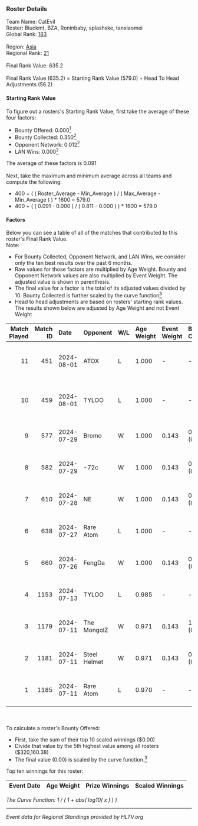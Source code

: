 ### Roster Details<br />
Team Name: CatEvil<br />
Roster: Biuckmt, BZA, Roninbaby, splashske, tanxiaomei<br />
Global Rank: [183](../standings_global_2024_08_14.md)<br />
<br />
Region: [Asia]( ../standings_asia_2024_08_14.md)<br />
Regional Rank: [21]( ../standings_asia_2024_08_14.md)<br />
<br />
Final Rank Value:  635.2<br />
<br />
Final Rank Value (635.2) = Starting Rank Value (579.0) + Head To Head Adjustments (56.2)<br />

#### Starting Rank Value<br />
To figure out a rosters's Starting Rank Value, first take the average of these four factors:<br />
- Bounty Offered: 0.000[<sup>1</sup>](#table2)
- Bounty Collected: 0.350[<sup>2</sup>](#table1)
- Opponent Network: 0.012[<sup>2</sup>](#table1)
- LAN Wins: 0.000[<sup>2</sup>](#table1)

The average of these factors is 0.091<br />
<br />
Next, take the maximum and minimum average across all teams and compute the following:<br />
- 400 + ( ( Roster_Average - Min_Average ) / ( Max_Average - Min_Average ) ) * 1600 = 579.0
- 400 + ( ( 0.091 - 0.000 ) / ( 0.811 - 0.000 ) ) * 1600 = 579.0


#### Factors<br />
Below you can see a table of all of the matches that contributed to this roster's Final Rank Value.<br />
Note:<br />

- For Bounty Collected, Opponent Network, and LAN Wins, we consider only the ten best results over the past 6 months.
- Raw values for those factors are multiplied by Age Weight. Bounty and Opponent Network values are also multiplied by Event Weight. The adjusted value is shown in parenthesis.
- The final value for a factor is the total of its adjusted values divided by 10. Bounty Collected is further scaled by the curve function[<sup>3</sup>](#curveFunction)
- Head to head adjustments are based on rosters' starting rank values. The results shown below are adjusted by Age Weight and not Event Weight
<span id="table1"></span><br />


| Match Played | Match ID | Date       | Opponent     | W/L | Age Weight | Event Weight | Bounty Collected | Opponent Network | LAN Wins  | H2H Adj. | Roster                                         |
| -: | -: | :- | :- | :- | :- | :- | :- | :- | :- | -: | :- |
|           11 |      451 | 2024-08-01 | ATOX         | L   | 1.000      | -            | -                | -                | -         |    -7.65 | Biuckmt, BZA, Roninbaby, splashske, tanxiaomei |
|           10 |      459 | 2024-08-01 | TYLOO        | L   | 1.000      | -            | -                | -                | -         |    -4.90 | Biuckmt, BZA, Roninbaby, splashske, tanxiaomei |
|            9 |      577 | 2024-07-29 | Bromo        | W   | 1.000      | 0.143        | 0.000 (0.000)    | 0.115 (0.016)    | 0 (0.000) |    10.59 | Biuckmt, BZA, lan, Roninbaby, tanxiaomei       |
|            8 |      582 | 2024-07-29 | -72c         | W   | 1.000      | 0.143        | 0.003 (0.000)    | 0.038 (0.005)    | 0 (0.000) |    15.51 | Biuckmt, BZA, lan, Roninbaby, tanxiaomei       |
|            7 |      610 | 2024-07-28 | NE           | W   | 1.000      | 0.143        | 0.000 (0.000)    | 0.000 (0.000)    | 0 (0.000) |     6.93 | Biuckmt, BZA, lan, Roninbaby, tanxiaomei       |
|            6 |      638 | 2024-07-27 | Rare Atom    | L   | 1.000      | -            | -                | -                | -         |    -5.66 | Biuckmt, BZA, lan, Roninbaby, tanxiaomei       |
|            5 |      660 | 2024-07-26 | FengDa       | W   | 1.000      | 0.143        | 0.000 (0.000)    | 0.000 (0.000)    | 0 (0.000) |     7.10 | Biuckmt, BZA, lan, Roninbaby, tanxiaomei       |
|            4 |     1153 | 2024-07-13 | TYLOO        | L   | 0.985      | -            | -                | -                | -         |    -3.89 | Biuckmt, BZA, lan, Roninbaby, tanxiaomei       |
|            3 |     1179 | 2024-07-11 | The MongolZ  | W   | 0.971      | 0.143        | 1.000 (0.139)    | 0.738 (0.102)    | 0 (0.000) |    30.55 | Biuckmt, BZA, lan, Roninbaby, tanxiaomei       |
|            2 |     1181 | 2024-07-11 | Steel Helmet | W   | 0.971      | 0.143        | 0.005 (0.001)    | 0.000 (0.000)    | 0 (0.000) |    13.68 | Biuckmt, BZA, lan, Roninbaby, tanxiaomei       |
|            1 |     1185 | 2024-07-11 | Rare Atom    | L   | 0.970      | -            | -                | -                | -         |    -6.04 | Biuckmt, BZA, lan, Roninbaby, tanxiaomei       |

<br />
<span id="table2"></span><br />
To calculate a roster's Bounty Offered:<br />

- First, take the sum of their top 10 scaled winnings ($0.00)
- Divide that value by the 5th highest value among all rosters ($320,160.38)
- The final value (0.00) is scaled by the curve function.[<sup>3</sup>](#curveFunction)

Top ten winnings for this roster:<br />

| Event Date | Age Weight | Prize Winnings | Scaled Winnings |
| :- | -: | :- | :- |


<span id="curveFunction"></span>_The Curve Function: 1 / ( 1 + abs( log10( x ) ) )_<br />

---
_Event data for Regional Standings provided by HLTV.org_<br />
